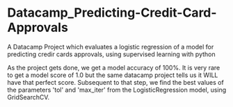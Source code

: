 # Datacamp_Predicting-Credit-Card-Approvals
A Datacamp Project which evaluates a logistic regression of a model for predicting credir cards approvals, using supervised learning with python 

As the project gets done, we get a model accuracy of 100%. It is very rare to get a model score of 1.0 but the same datacamp project tells us it WILL have that perfect score. Subsequent to that step, we find the best values of the parameters 'tol' and 'max_iter' from the LogisticRegression model, using GridSearchCV.
